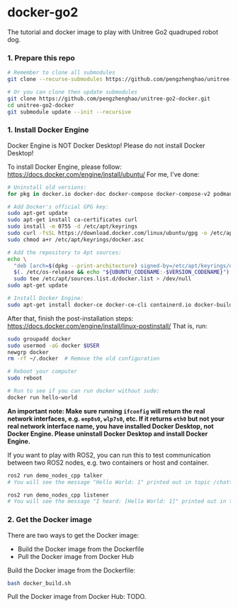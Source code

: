 # docker-go2

The tutorial and docker image to play with Unitree Go2 quadruped robot dog.

### 1. Prepare this repo

```bash
# Remember to clone all submodules
git clone --recurse-submodules https://github.com/pengzhenghao/unitree-go2-docker.git

# Or you can clone then update submodules
git clone https://github.com/pengzhenghao/unitree-go2-docker.git
cd unitree-go2-docker
git submodule update --init --recursive
```

### 1. Install Docker Engine

Docker Engine is NOT Docker Desktop! Please do not install Docker Desktop!

To install Docker Engine, please follow: https://docs.docker.com/engine/install/ubuntu/  For me, I've done:

```bash
# Uninstall old versions:
for pkg in docker.io docker-doc docker-compose docker-compose-v2 podman-docker containerd runc; do sudo apt-get remove $pkg; done

# Add Docker's official GPG key:
sudo apt-get update
sudo apt-get install ca-certificates curl
sudo install -m 0755 -d /etc/apt/keyrings
sudo curl -fsSL https://download.docker.com/linux/ubuntu/gpg -o /etc/apt/keyrings/docker.asc
sudo chmod a+r /etc/apt/keyrings/docker.asc

# Add the repository to Apt sources:
echo \
  "deb [arch=$(dpkg --print-architecture) signed-by=/etc/apt/keyrings/docker.asc] https://download.docker.com/linux/ubuntu \
  $(. /etc/os-release && echo "${UBUNTU_CODENAME:-$VERSION_CODENAME}") stable" | \
  sudo tee /etc/apt/sources.list.d/docker.list > /dev/null
sudo apt-get update

# Install Docker Engine:
sudo apt-get install docker-ce docker-ce-cli containerd.io docker-buildx-plugin docker-compose-plugin
```

After that, finish the post-installation steps: https://docs.docker.com/engine/install/linux-postinstall/
That is, run:

```bash
sudo groupadd docker
sudo usermod -aG docker $USER
newgrp docker
rm -rf ~/.docker  # Remove the old configuration

# Reboot your computer
sudo reboot

# Run to see if you can run docker without sudo:
docker run hello-world
```

**An important note: Make sure running `ifconfig` will return the real network interfaces,
e.g. `enp8s0`, `wlp7s0`, etc.
If it returns `eth0` but not your real network interface name,
you have installed Docker Desktop, not Docker Engine.
Please uninstall Docker Desktop and install Docker Engine.**

If you want to play with ROS2, you can run this to test communication between two ROS2 nodes, e.g. two containers or
host and container.

```bash
ros2 run demo_nodes_cpp talker
# You will see the message "Hello World: 1" printed out in topic /chatter

ros2 run demo_nodes_cpp listener
# You will see the message "I heard: [Hello World: 1]" printed out in topic /chatter
```

### 2. Get the Docker image

There are two ways to get the Docker image:

- Build the Docker image from the Dockerfile
- Pull the Docker image from Docker Hub

Build the Docker image from the Dockerfile:

```bash
bash docker_build.sh
```

Pull the Docker image from Docker Hub: TODO.

